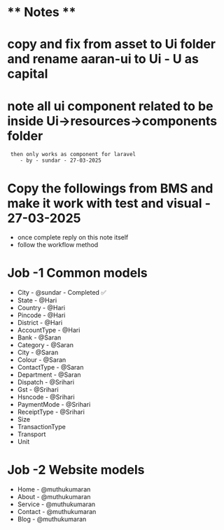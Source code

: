 # ** Notes **

# copy and fix from asset to Ui folder and rename aaran-ui to Ui - U as capital
# note all ui component related to be inside Ui->resources->components folder
     then only works as component for laravel
        - by - sundar - 27-03-2025

# Copy the followings from BMS and make it work with test and visual - 27-03-2025
- once complete reply on this note itself
- follow the workflow method

# Job -1 Common models
- City - @sundar - Completed ✅
- State - @Hari
- Country - @Hari
- Pincode - @Hari
- District - @Hari
- AccountType - @Hari
- Bank - @Saran
- Category - @Saran
- City - @Saran
- Colour - @Saran
- ContactType - @Saran
- Department - @Saran
- Dispatch - @Srihari
- Gst - @Srihari
- Hsncode - @Srihari
- PaymentMode - @Srihari
- ReceiptType - @Srihari
- Size
- TransactionType
- Transport
- Unit


# Job -2 Website models
- Home - @muthukumaran
- About - @muthukumaran
- Service - @muthukumaran
- Contact - @muthukumaran
- Blog - @muthukumaran
